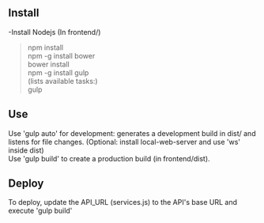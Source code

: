 Install
-------

-Install Nodejs
(In frontend/)
> npm install  
> npm -g install bower  
> bower install  
> npm -g install gulp  
(lists available tasks:)  
> gulp   

Use
---

Use 'gulp auto' for development: generates a development build in dist/ and listens for file changes. (Optional: install local-web-server and use 'ws' inside dist)  
Use 'gulp build' to create a production build (in frontend/dist).

Deploy
------

To deploy, update the API_URL (services.js) to the API's base URL and execute 'gulp build'
